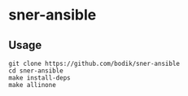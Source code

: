 # sner-ansible

## Usage

```
git clone https://github.com/bodik/sner-ansible
cd sner-ansible
make install-deps
make allinone
```
